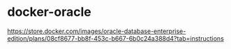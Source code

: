 # docker-oracle


https://store.docker.com/images/oracle-database-enterprise-edition/plans/08cf8677-bb8f-453c-b667-6b0c24a388d4?tab=instructions